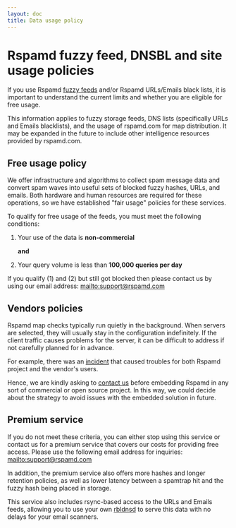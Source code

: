 ```yaml
---
layout: doc
title: Data usage policy
---
```


# Rspamd fuzzy feed, DNSBL and site usage policies

If you use Rspamd [fuzzy feeds](https://rspamd.com/doc/modules/fuzzy_check.html) and/or Rspamd URLs/Emails black lists, it is important to understand the current limits and whether you are eligible for free usage.

This information applies to fuzzy storage feeds, DNS lists (specifically URLs and Emails blacklists), and the usage of rspamd.com for map distribution. It may be expanded in the future to include other intelligence resources provided by rspamd.com.

## Free usage policy

We offer infrastructure and algorithms to collect spam message data and convert spam waves into useful sets of blocked fuzzy hashes, URLs, and emails. Both hardware and human resources are required for these operations, so we have established "fair usage" policies for these services.

To qualify for free usage of the feeds, you must meet the following conditions: 

1. Your use of the data is **non-commercial**

    **and**

2. Your query volume is less than **100,000 queries per day**

If you qualify (1) and (2) but still got blocked then please contact us by using our email address: <mailto:support@rspamd.com>

## Vendors policies

Rspamd map checks typically run quietly in the background. When servers are selected, they will usually stay in the configuration indefinitely. If the client traffic causes problems for the server, it can be difficult to address if not carefully planned for in advance.

For example, there was an [incident](https://www.reddit.com/r/synology/comments/f5jczp/mailplus_server_and_rspamdcom/) that caused troubles for both Rspamd project and the vendor's users.

Hence, we are kindly asking to [contact us](mailto:support@rspamd.com) before embedding Rspamd in any sort of commercial or open source project. In this way, we could decide about the strategy to avoid issues with the embedded solution in future.

## Premium service

If you do not meet these criteria, you can either stop using this service or contact us for a premium service that covers our costs for providing free access. Please use the following email address for inquiries: <mailto:support@rspamd.com>

In addition, the premium service also offers more hashes and longer retention policies, as well as lower latency between a spamtrap hit and the fuzzy hash being placed in storage.

This service also includes rsync-based access to the URLs and Emails feeds, allowing you to use your own [rbldnsd](https://github.com/rspamd/rbldnsd) to serve this data with no delays for your email scanners.
